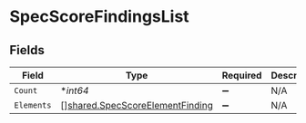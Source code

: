 # SpecScoreFindingsList


## Fields

| Field                                                                              | Type                                                                               | Required                                                                           | Description                                                                        |
| ---------------------------------------------------------------------------------- | ---------------------------------------------------------------------------------- | ---------------------------------------------------------------------------------- | ---------------------------------------------------------------------------------- |
| `Count`                                                                            | **int64*                                                                           | :heavy_minus_sign:                                                                 | N/A                                                                                |
| `Elements`                                                                         | [][shared.SpecScoreElementFinding](../../models/shared/specscoreelementfinding.md) | :heavy_minus_sign:                                                                 | N/A                                                                                |